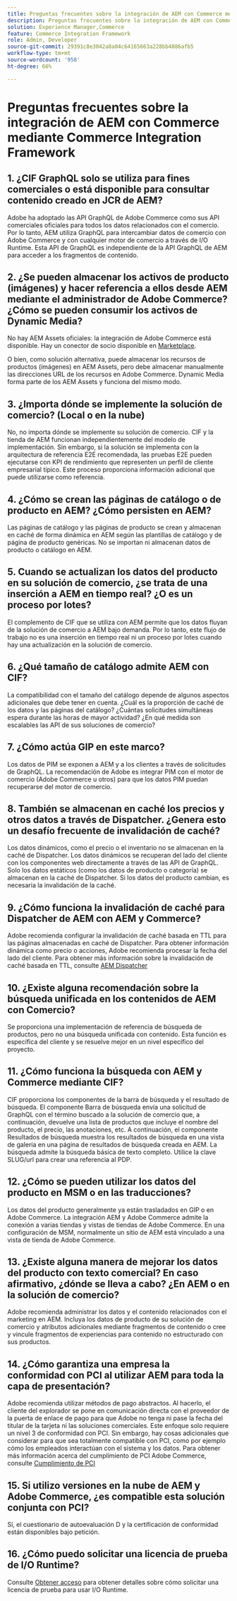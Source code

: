 ```yaml
---
title: Preguntas frecuentes sobre la integración de AEM con Commerce mediante Commerce Integration Framework
description: Preguntas frecuentes sobre la integración de AEM con Commerce mediante Commerce Integration Framework
solution: Experience Manager,Commerce
feature: Commerce Integration Framework
role: Admin, Developer
source-git-commit: 29391c8e3042a8a04c64165663a228bb4886afb5
workflow-type: tm+mt
source-wordcount: '958'
ht-degree: 66%

---
```


# Preguntas frecuentes sobre la integración de AEM con Commerce mediante Commerce Integration Framework

## 1. ¿CIF GraphQL solo se utiliza para fines comerciales o está disponible para consultar contenido creado en JCR de AEM?

Adobe ha adoptado las API GraphQL de Adobe Commerce como sus API comerciales oficiales para todos los datos relacionados con el comercio. Por lo tanto, AEM utiliza GraphQL para intercambiar datos de comercio con Adobe Commerce y con cualquier motor de comercio a través de I/O Runtime. Esta API de GraphQL es independiente de la API GraphQL de AEM para acceder a los fragmentos de contenido.

## 2. ¿Se pueden almacenar los activos de producto (imágenes) y hacer referencia a ellos desde AEM mediante el administrador de Adobe Commerce? ¿Cómo se pueden consumir los activos de Dynamic Media?

No hay AEM Assets oficiales: la integración de Adobe Commerce está disponible. Hay un conector de socio disponible en [Marketplace](https://marketplace.magento.com/partner/bounteous_ecomm).

O bien, como solución alternativa, puede almacenar los recursos de productos (imágenes) en AEM Assets, pero debe almacenar manualmente las direcciones URL de los recursos en Adobe Commerce. Dynamic Media forma parte de los AEM Assets y funciona del mismo modo.

## 3. ¿Importa dónde se implemente la solución de comercio? (Local o en la nube)

No, no importa dónde se implemente su solución de comercio. CIF y la tienda de AEM funcionan independientemente del modelo de implementación. Sin embargo, si la solución se implementa con la arquitectura de referencia E2E recomendada, las pruebas E2E pueden ejecutarse con KPI de rendimiento que representen un perfil de cliente empresarial típico. Este proceso proporciona información adicional que puede utilizarse como referencia.

## 4. ¿Cómo se crean las páginas de catálogo o de producto en AEM? ¿Cómo persisten en AEM?

Las páginas de catálogo y las páginas de producto se crean y almacenan en caché de forma dinámica en AEM según las plantillas de catálogo y de página de producto genéricas. No se importan ni almacenan datos de producto o catálogo en AEM.

## 5. Cuando se actualizan los datos del producto en su solución de comercio, ¿se trata de una inserción a AEM en tiempo real? ¿O es un proceso por lotes?

El complemento de CIF que se utiliza con AEM permite que los datos fluyan de la solución de comercio a AEM bajo demanda. Por lo tanto, este flujo de trabajo no es una inserción en tiempo real ni un proceso por lotes cuando hay una actualización en la solución de comercio.

## 6. ¿Qué tamaño de catálogo admite AEM con CIF?

La compatibilidad con el tamaño del catálogo depende de algunos aspectos adicionales que debe tener en cuenta. ¿Cuál es la proporción de caché de los datos y las páginas del catálogo? ¿Cuántas solicitudes simultáneas espera durante las horas de mayor actividad? ¿En qué medida son escalables las API de sus soluciones de comercio?

## 7. ¿Cómo actúa GIP en este marco?

Los datos de PIM se exponen a AEM y a los clientes a través de solicitudes de GraphQL. La recomendación de Adobe es integrar PIM con el motor de comercio (Adobe Commerce u otros) para que los datos PIM puedan recuperarse del motor de comercio.

## 8. También se almacenan en caché los precios y otros datos a través de Dispatcher. ¿Genera esto un desafío frecuente de invalidación de caché?

Los datos dinámicos, como el precio o el inventario no se almacenan en la caché de Dispatcher. Los datos dinámicos se recuperan del lado del cliente con los componentes web directamente a través de las API de GraphQL. Solo los datos estáticos (como los datos de producto o categoría) se almacenan en la caché de Dispatcher. Si los datos del producto cambian, es necesaria la invalidación de la caché.

## 9. ¿Cómo funciona la invalidación de caché para Dispatcher de AEM con AEM y Commerce?

Adobe recomienda configurar la invalidación de caché basada en TTL para las páginas almacenadas en caché de Dispatcher. Para obtener información dinámica como precio o acciones, Adobe recomienda procesar la fecha del lado del cliente. Para obtener más información sobre la invalidación de caché basada en TTL, consulte [AEM Dispatcher](https://experienceleague.adobe.com/docs/experience-cloud-kcs/kbarticles/KA-17458.html?lang=es)

## 10. ¿Existe alguna recomendación sobre la búsqueda unificada en los contenidos de AEM con Comercio?

Se proporciona una implementación de referencia de búsqueda de productos, pero no una búsqueda unificada con contenido. Esta función es específica del cliente y se resuelve mejor en un nivel específico del proyecto.

## 11. ¿Cómo funciona la búsqueda con AEM y Commerce mediante CIF?

CIF proporciona los componentes de la barra de búsqueda y el resultado de búsqueda. El componente Barra de búsqueda envía una solicitud de GraphQL con el término buscado a la solución de comercio que, a continuación, devuelve una lista de productos que incluye el nombre del producto, el precio, las anotaciones, etc. A continuación, el componente Resultados de búsqueda muestra los resultados de búsqueda en una vista de galería en una página de resultados de búsqueda creada en AEM. La búsqueda admite la búsqueda básica de texto completo. Utilice la clave SLUG/url para crear una referencia al PDP.

## 12. ¿Cómo se pueden utilizar los datos del producto en MSM o en las traducciones?

Los datos del producto generalmente ya están trasladados en GIP o en Adobe Commerce. La integración AEM y Adobe Commerce admite la conexión a varias tiendas y vistas de tiendas de Adobe Commerce. En una configuración de MSM, normalmente un sitio de AEM está vinculado a una vista de tienda de Adobe Commerce.

## 13. ¿Existe alguna manera de mejorar los datos del producto con texto comercial? En caso afirmativo, ¿dónde se lleva a cabo? ¿En AEM o en la solución de comercio?

Adobe recomienda administrar los datos y el contenido relacionados con el marketing en AEM. Incluya los datos de producto de su solución de comercio y atributos adicionales mediante fragmentos de contenido o cree y vincule fragmentos de experiencias para contenido no estructurado con sus productos.

## 14. ¿Cómo garantiza una empresa la conformidad con PCI al utilizar AEM para toda la capa de presentación?

Adobe recomienda utilizar métodos de pago abstractos. Al hacerlo, el cliente del explorador se pone en comunicación directa con el proveedor de la puerta de enlace de pago para que Adobe no tenga ni pase la fecha del titular de la tarjeta ni las soluciones comerciales. Este enfoque solo requiere un nivel 3 de conformidad con PCI. Sin embargo, hay cosas adicionales que considerar para que sea totalmente compatible con PCI, como por ejemplo cómo los empleados interactúan con el sistema y los datos. Para obtener más información acerca del cumplimiento de PCI Adobe Commerce, consulte [Cumplimiento de PCI](https://business.adobe.com/es/products/magento/pci-compliance.html?lang=es)

## 15. Si utilizo versiones en la nube de AEM y Adobe Commerce, ¿es compatible esta solución conjunta con PCI?

Sí, el cuestionario de autoevaluación D y la certificación de conformidad están disponibles bajo petición.

## 16. ¿Cómo puedo solicitar una licencia de prueba de I/O Runtime?

Consulte [Obtener acceso](https://developer.adobe.com/runtime/docs/guides/overview/getting_access/) para obtener detalles sobre cómo solicitar una licencia de prueba para usar I/O Runtime.
